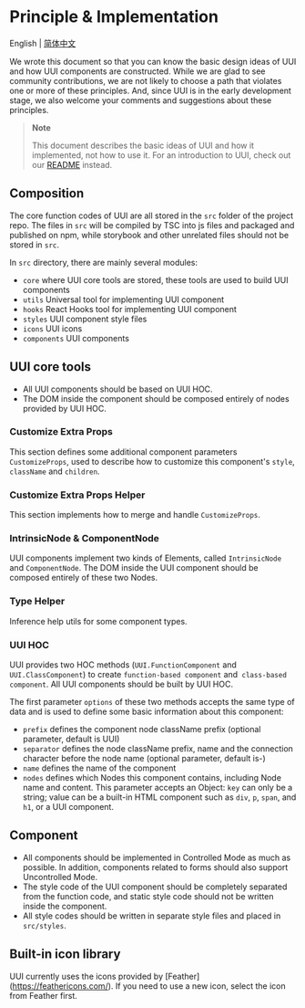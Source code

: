 # Principle & Implementation

English | [简体中文](https://github.com/HackPlan/UUI/blob/master/docs/PRINCIPLE.zh-CN.md)

We wrote this document so that you can know the basic design ideas of UUI and how UUI components are constructed. While we are glad to see community contributions, we are not likely to choose a path that violates one or more of these principles. And, since UUI is in the early development stage, we also welcome your comments and suggestions about these principles.

> **Note**
>
> This document describes the basic ideas of UUI and how it implemented, not how to use it.
> For an introduction to UUI, check out our [README](https://github.com/HackPlan/UUI) instead.

## Composition

The core function codes of UUI are all stored in the `src` folder of the project repo. The files in `src` will be compiled by TSC into js files and packaged and published on npm, while storybook and other unrelated files should not be stored in `src`.

In `src` directory, there are mainly several modules:

* `core` where UUI core tools are stored, these tools are used to build UUI components
* `utils` Universal tool for implementing UUI component
* `hooks` React Hooks tool for implementing UUI component
* `styles` UUI component style files
* `icons` UUI icons
* `components` UUI components

## UUI core tools

* All UUI components should be based on UUI HOC.
* The DOM inside the component should be composed entirely of nodes provided by UUI HOC.

### Customize Extra Props

This section defines some additional component parameters `CustomizeProps`, used to describe how to customize this component's `style`, `className` and `children`.

### Customize Extra Props Helper

This section implements how to merge and handle `CustomizeProps`.

### IntrinsicNode & ComponentNode

UUI components implement two kinds of Elements, called `IntrinsicNode` and `ComponentNode`. The DOM inside the UUI component should be composed entirely of these two Nodes.

### Type Helper

Inference help utils for some component types.

### UUI HOC

UUI provides two HOC methods (`UUI.FunctionComponent` and` UUI.ClassComponent`) to create `function-based component` and` class-based component`. All UUI components should be built by UUI HOC.

The first parameter `options` of these two methods accepts the same type of data and is used to define some basic information about this component:

* `prefix` defines the component node className prefix (optional parameter, default is UUI)
* `separator` defines the node className prefix, name and the connection character before the node name (optional parameter, default is-)
* `name` defines the name of the component
* `nodes` defines which Nodes this component contains, including Node name and content. This parameter accepts an Object: `key` can only be a string; value can be a built-in HTML component such as `div`, `p`, `span`, and `h1`, or a UUI component.

## Component

* All components should be implemented in Controlled Mode as much as possible. In addition, components related to forms should also support Uncontrolled Mode.
* The style code of the UUI component should be completely separated from the function code, and static style code should not be written inside the component.
* All style codes should be written in separate style files and placed in `src/styles`.

## Built-in icon library

UUI currently uses the icons provided by [Feather] (https://feathericons.com/). If you need to use a new icon, select the icon from Feather first.